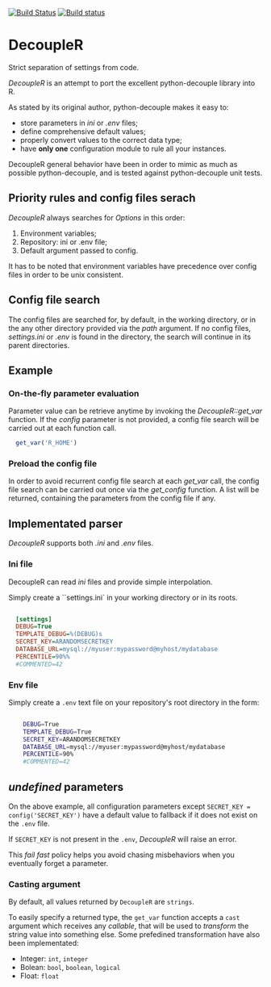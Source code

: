 [![Build Status](https://travis-ci.org/durandmorgan/DecoupleR.svg?branch=master)](https://travis-ci.org/durandmorgan/DecoupleR)
[![Build status](https://ci.appveyor.com/api/projects/status/qwqoai8fhio1mjxl?svg=true)](https://ci.appveyor.com/project/durandm/decoupler)

# DecoupleR
Strict separation of settings from code.

*DecoupleR* is an attempt to port the excellent python-decouple library into R.

As stated by its original author, python-decouple makes it easy to:
- store parameters in *ini* or *.env* files;
- define comprehensive default values;
- properly convert values to the correct data type;
- have **only one** configuration module to rule all your instances.

DecoupleR general behavior have been in order to mimic as much as possible python-decouple, and is tested against python-decouple unit tests.

## Priority rules and config files serach

*DecoupleR* always searches for *Options* in this order:

1. Environment variables;
2. Repository: ini or .env file;
3. Default argument passed to config.

It has to be noted that environment variables have precedence over config files in order to be unix consistent.

## Config file search
The config files are searched for, by default, in the working directory, or in the any other directory provided via the *path* argument. If no config files, *settings.ini* or *.env* is found in the directory, the search will continue in its parent directories.

## Example

### On-the-fly parameter evaluation

Parameter value can be retrieve anytime by invoking the *DecoupleR::get_var* function. If the *config* parameter is not provided, a config file search will be carried out at each function call. 

```r
  get_var('R_HOME')
```

### Preload the config file

In order to avoid recurrent config file search at each *get_var* call, the config file search can be carried out once via the *get_config* function. A list will be returned, containing the parameters from the config file if any.


## Implementated parser

*DecoupleR* supports both *.ini* and *.env* files.

### Ini file

DecoupleR can read *ini* files and provide simple interpolation.

Simply create a ``settings.ini` in your working directory or in its roots.

```ini

  [settings]
  DEBUG=True
  TEMPLATE_DEBUG=%(DEBUG)s
  SECRET_KEY=ARANDOMSECRETKEY
  DATABASE_URL=mysql://myuser:mypassword@myhost/mydatabase
  PERCENTILE=90%%
  #COMMENTED=42
```

### Env file
Simply create a ``.env`` text file on your repository's root directory in the form:

``` bash

    DEBUG=True
    TEMPLATE_DEBUG=True
    SECRET_KEY=ARANDOMSECRETKEY
    DATABASE_URL=mysql://myuser:mypassword@myhost/mydatabase
    PERCENTILE=90%
    #COMMENTED=42
```

## *undefined* parameters

On the above example, all configuration parameters except ``SECRET_KEY = config('SECRET_KEY')``
have a default value to fallback if it does not exist on the ``.env`` file.

If ``SECRET_KEY`` is not present in the ``.env``, *DecoupleR* will raise an error.

This *fail fast* policy helps you avoid chasing misbehaviors when you eventually forget a parameter.



### Casting argument

By default, all values returned by ``DecoupleR`` are ``strings``.

To easily specify a returned type, the ``get_var`` function accepts a ``cast`` argument which receives any *callable*, that will be used to *transform* the string value into something else. Some prefedined transformation have also been implementated:
- Integer: ``int``, ``integer``
- Bolean: ``bool``, ``boolean``, ``logical``
- Float: ``float``
